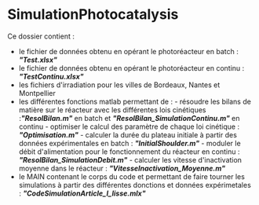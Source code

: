 # SimulationPhotocatalysis

Ce dossier contient :
- le fichier de données obtenu en opérant le photoréacteur en batch : _**"Test.xlsx"**_
- le fichier de données obtenu en opérant le photoréacteur en continu : _**"TestContinu.xlsx"**_
- les fichiers d'irradiation pour les villes de Bordeaux, Nantes et Montpellier
- les différentes fonctions matlab permettant de :
        - résoudre les bilans de matière sur le réacteur avec les différentes lois cinétiques :_**"ResolBilan.m"**_ en batch et _**"ResolBilan_SimulationContinu.m"**_ en continu
        - optimiser le calcul des paramètre de chaque loi cinétique : _**"Optimisation.m"**_
        - calculer la durée du plateau initiale à partir des données expérimentales en batch : _**"InitialShoulder.m"**_
        - moduler le débit d'alimentation pour le fonctionnement du réacteur en continu : _**"ResolBilan_SimulationDebit.m"**_
        - calculer les vitesse d'inactivation moyenne dans le réacteur : _**"VitesseInactivation_Moyenne.m"**_
- le MAIN contenant le corps du code et permettant de faire tourner les simulations à partir des différentes donctions et données expérimetales : _**"CodeSimulationArticle_I_lisse.mlx"**_
